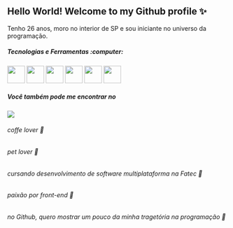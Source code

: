 ## Hello World! Welcome to my Github profile ✨ 

Tenho 26 anos, moro no interior de SP e sou iniciante no universo da programação.

<h5> Tecnologias e Ferramentas :computer: </h5>

  <div style="display: inline">
    <img width='40' height='40' src="https://cdn.jsdelivr.net/gh/devicons/devicon@latest/icons/java/java-original-wordmark.svg" />
    <img width='40' height='40' src="https://cdn.jsdelivr.net/gh/devicons/devicon@latest/icons/javascript/javascript-original.svg" />
    <img width='40' height='40' src="https://cdn.jsdelivr.net/gh/devicons/devicon@latest/icons/css3/css3-original-wordmark.svg" />
    <img width='40' height='40' src="https://cdn.jsdelivr.net/gh/devicons/devicon@latest/icons/html5/html5-original.svg" />
    <img width='40' height='40' src="https://cdn.jsdelivr.net/gh/devicons/devicon@latest/icons/cplusplus/cplusplus-original.svg" />
    <img width='40' height='40' src="https://cdn.jsdelivr.net/gh/devicons/devicon@latest/icons/mysql/mysql-plain-wordmark.svg" />     
  </div>
  <h5>Você também pode me encontrar no</h5>
  <a href="https://www.linkedin.com/in/beatriz-martins-10343713b/" target="_blank"><img src="https://img.shields.io/badge/linkedin-%230077B5.svg?style=for-the-badge&logo=linkedin&logoColor=white"/></a>

<section>
   <h6>coffe lover 💜</h6>
   <h6>pet lover 🐶</h6>
   <h6>cursando desenvolvimento de software multiplataforma na Fatec 📘</h6>
   <h6>paixão por front-end 💜</h6>
   <h6>no Github, quero mostrar um pouco da minha tragetória na programação 🚀 </h6>
</section>
         


          

